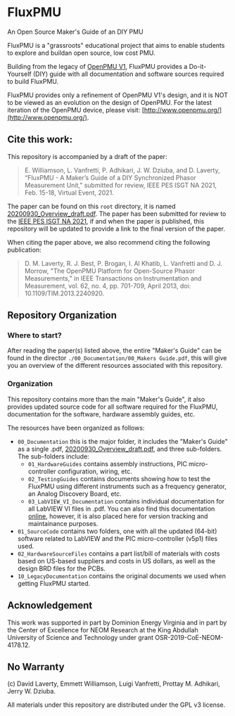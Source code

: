 # FluxPMU
An Open Source Maker's Guide of an DIY PMU

FluxPMU is a "grassroots" educational project that aims  to  enable  students  to  explore  and  buildan  open  source,  low  cost  PMU.  

Building  from  the  legacy  of [OpenPMU  V1](https://ieeexplore.ieee.org/document/6463452),  FluxPMU  provides  a Do-it-Yourself (DIY) guide with  all  documentation  and  software  sources  required  to  build FluxPMU.

FluxPMU provides only a refinement of OpenPMU V1's design, and it is NOT to be viewed as an evolution on the design of OpenPMU. For the latest iteration of the OpenPMU device, please visit: [http://www.openpmu.org/](http://www.openpmu.org/).

## Cite this work:

This repository is accompanied by a draft of the paper:
> E. Williamson, L. Vanfretti, P. Adhikari, J. W. Dziuba, and D. Laverty, “FluxPMU - A Maker’s Guide of a DIY Synchronized Phasor Measurement Unit,” submitted for review, IEEE PES ISGT NA 2021, Feb. 15-18, Virtual Event, 2021.

The paper can be found on this ``root`` directory, it is named [20200930_Overview_draft.pdf](https://github.com/ALSETLab/FluxPMU/blob/master/20200930_Overview_draft.pdf). The paper has been submitted for review to the [IEEE PES ISGT NA 2021](https://ieee-isgt.org/), if and when the paper is published, this repository will be updated to provide a link to the final version of the paper.

When citing the paper above, we also recommend citing the following publication:
> D. M. Laverty, R. J. Best, P. Brogan, I. Al Khatib, L. Vanfretti and D. J. Morrow, "The OpenPMU Platform for Open-Source Phasor Measurements," in IEEE Transactions on Instrumentation and Measurement, vol. 62, no. 4, pp. 701-709, April 2013, doi: 10.1109/TIM.2013.2240920.

## Repository Organization

### Where to start?
After reading the paper(s) listed above, the entire "Maker's Guide" can be found in the director ``./00_Documentation/00_Makers Guide.pdf``, this will give you an overview of the different resources associated with this repository.

### Organization
This repository contains more than the main "Maker's Guide", it also provides updated source code for all software required for the FluxPMU, documentation for the software, hardware assembly guides, etc.

The resources have been organized as follows:
  - ``00_Documentation`` this is the major folder, it includes the "Maker's Guide" as a single .pdf, [20200930_Overview_draft.pdf](https://github.com/ALSETLab/FluxPMU/blob/master/20200930_Overview_draft.pdf), and three sub-folders. The sub-folders include:
      - ``01_HardwareGuides`` contains assembly instructions, PIC micro-controller configuration, wiring, etc.
      - ``02_TestingGuides`` contains documents showing how to test the FluxPMU using different instruments such as a frequency generator, an Analog Discovery Board, etc.
      - ``03_LabVIEW_VI_Documentation`` contains individual documentation for all LabVIEW VI files in .pdf. You can also find this documentation [online](https://alsetlab.github.io/S3DK/docs/Code_Flow_Chart.html), however, it is also placed here for version tracking and maintainance purposes.
  - ``01_SourceCode`` contains two folders, one with all the updated (64-bit) software related to LabVIEW and the PIC micro-controller (v5p1) files used.
  - ``02_HardwareSourceFiles`` contains a part list/bill of materials with costs based on US-based suppliers and costs in US dollars, as well as the design BRD files for the PCBs.
  - ``10_LegacyDocumentation`` contains the original documents we used when getting FluxPMU started.

## Acknowledgement
This work was supported in part by Dominion Energy Virginia and in part by the Center of Excellence for NEOM Research at the King Abdullah University of Science and Technology under grant OSR-2019-CoE-NEOM- 4178.12.

## No Warranty
(c) David Laverty, Emmett Williamson, Luigi Vanfretti, Prottay M. Adhikari, Jerry W. Dziuba.

All materials under this repository are distributed under the GPL v3 license.


